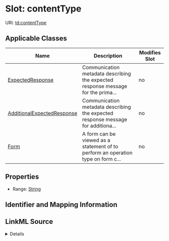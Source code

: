 

# Slot: contentType

URI: [td:contentType](https://www.w3.org/2019/wot/td#contentType)



<!-- no inheritance hierarchy -->





## Applicable Classes

| Name | Description | Modifies Slot |
| --- | --- | --- |
| [ExpectedResponse](ExpectedResponse.md) | Communication metadata describing the expected response message for the prima... |  no  |
| [AdditionalExpectedResponse](AdditionalExpectedResponse.md) | Communication metadata describing the expected response message for additiona... |  no  |
| [Form](Form.md) | A form can be viewed as a statement of to perform an operation type on form c... |  no  |







## Properties

* Range: [String](String.md)





## Identifier and Mapping Information








## LinkML Source

<details>
```yaml
name: contentType
alias: contentType
domain_of:
- ExpectedResponse
- Form
range: string

```
</details>